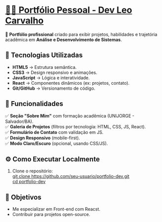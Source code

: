    <h1> <a href="https://portifolio-gules-tau.vercel.app/" target="blank"> 👨‍💻 Portfólio Pessoal - Dev Leo Carvalho  </a></h1>

🔹 **Portfólio profissional** criado para exibir projetos, habilidades e trajetória acadêmica em **Análise e Desenvolvimento de Sistemas**.  

## 🚀 Tecnologias Utilizadas  
- **HTML5** → Estrutura semântica.  
- **CSS3** → Design responsivo e animações.  
- **JavaScript** → Lógica e interatividade.  
- **React** → Componentes dinâmicos (ex: projetos, contato).  
- **Git/GitHub** → Versionamento de código.  

## 📌 Funcionalidades  
✅ **Seção "Sobre Mim"** com formação acadêmica (UNIJORGE - Salvador/BA).  
✅ **Galeria de Projetos** (filtros por tecnologia: HTML, CSS, JS, React).  
✅ **Formulário de Contato** com validação em JS.  
✅ **Design Responsivo** (mobile-first).  
✅ **Modo Claro/Escuro** (opcional, usando CSS/JS).  

## ⚙️ Como Executar Localmente  
1. Clone o repositório:  
[git clone https://github.com/seu-usuario/portfolio-dev.git  
cd portfolio-dev](https://github.com/devleocarvalho/portfolio/tree/main)

## 🎯 Objetivos  
- Me especializar em Front-end com Reacst.  
- Contribuir para projetos open-source.  

